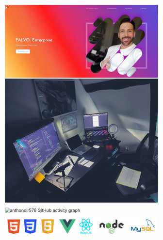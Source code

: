<img src="https://github.com/Anthonoir576/Anthonoir576/blob/main/img/banner.JPG?raw=true" />
<img src="https://github.com/Anthonoir576/Anthonoir576/blob/main/img/materiel.JPG?raw=true" />
<!--<img src="https://github.com/Anthonoir576/Anthonoir576/blob/main/img/main.JPG?raw=true" />
<img src="https://github.com/Anthonoir576/Anthonoir576/blob/main/img/resume.JPG?raw=true" />
<img src="https://github.com/Anthonoir576/Anthonoir576/blob/main/img/work.JPG?raw=true" />
<img src="https://github.com/Anthonoir576/Anthonoir576/blob/main/img/whyNot.JPG?raw=true" />
<img src="https://github.com/Anthonoir576/Anthonoir576/blob/main/img/footer.JPG?raw=true" />-->

![anthonoir576 GitHub activity graph](https://activity-graph.herokuapp.com/graph?username=anthonoir576&theme=react-dark&custom_title=FALVO%20ENTERPRISE%20'%20S)

<!--<p align="center">
 <a href="https://github.com/anthonoir576/github-readme-stats">
  <img align="center" src="https://github-readme-stats.vercel.app/api?username=Anthonoir576&show_icons=true" />
</a>
<a href="https://github.com/anthonoir576/github-readme-stats">
  <img align="center" src="https://github-readme-stats.vercel.app/api/top-langs/?username=anthonoir576&layout=compact" />
</a></p> -->

<!--<p align="center"> <img src="https://github-readme-stats.vercel.app/api?username=Anthonoir576&show_icons=true" alt="anthonoir576" />
<p align="center"> <img src="https://github-readme-stats.vercel.app/api/top-langs/?username=anthonoir576" alt="anthonoir576" /> -->

<!--[![React Badge](https://img.shields.io/badge/-React-61DBFB?style=for-the-badge&labelColor=black&logo=react&logoColor=61DBFB)](#) [![Javascript Badge](https://img.shields.io/badge/-Javascript-F0DB4F?style=for-the-badge&labelColor=black&logo=javascript&logoColor=F0DB4F)](#) [![Typescript Badge](https://img.shields.io/badge/-Typescript-007acc?style=for-the-badge&labelColor=black&logo=typescript&logoColor=007acc)](#) [![Nodejs Badge](https://img.shields.io/badge/-Nodejs-3C873A?style=for-the-badge&labelColor=black&logo=node.js&logoColor=3C873A)](#) [![GraphQL Badge](https://img.shields.io/badge/-GraphQl-e535ab?style=for-the-badge&labelColor=black&logo=node.js&logoColor=e535ab)](#)-->


<img src="https://github.com/Anthonoir576/Anthonoir576/blob/main/img/techno.png?raw=true" />

